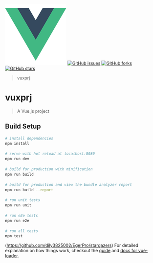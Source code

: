 ![lalala](https://github.com/gdmec07150832/vuxweather/blob/master/logo.png)
[![GitHub issues](https://img.shields.io/github/issues/gdmec07150832/vuxweather.svg)](https://github.com/gdmec07150832/vuxweather/issues)
[![GitHub forks](https://img.shields.io/github/forks/gdmec07150832/vuxweather.svg)](https://github.com/gdmec07150832/vuxweather/network)
[![GitHub stars](https://img.shields.io/github/stars/gdmec07150832/vuxweather.svg)](https://github.com/gdmec07150832/vuxweather/stargazers)
> vuxprj
# vuxprj

> A Vue.js project

## Build Setup

``` bash
# install dependencies
npm install

# serve with hot reload at localhost:8080
npm run dev

# build for production with minification
npm run build

# build for production and view the bundle analyzer report
npm run build --report

# run unit tests
npm run unit

# run e2e tests
npm run e2e

# run all tests
npm test
```
(https://github.com/dily3825002/EgerPro/stargazers)
For detailed explanation on how things work, checkout the [guide](http://vuejs-templates.github.io/webpack/) and [docs for vue-loader](http://vuejs.github.io/vue-loader).
